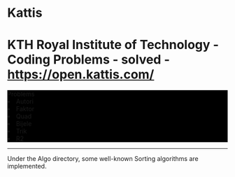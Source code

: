 # Kattis

# KTH Royal Institute of Technology - Coding Problems - solved - https://open.kattis.com/

<div style="background:black">
Problems
 <li> Autori</li>
 <li>Faktor</li>
 <li>Quad</li>
 <li> Bijele</li>
 <li>Trik</li>
 <li>R2</li>

</div>


<hr>

<p>Under the Algo directory, some well-known Sorting algorithms are implemented.</p>
